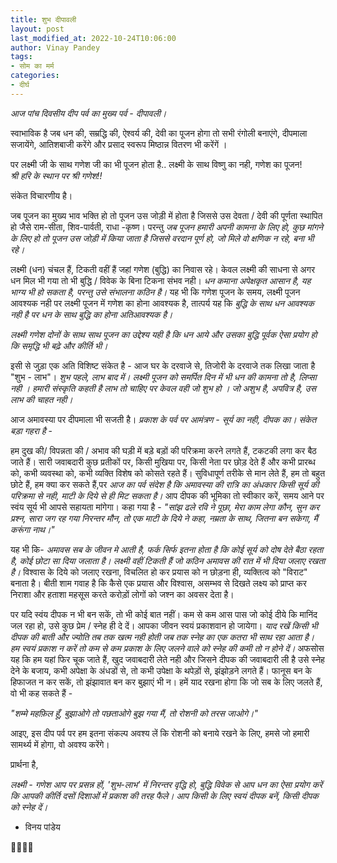 ```yaml
---
title: शुभ दीपावली
layout: post
last_modified_at: 2022-10-24T10:06:00
author: Vinay Pandey
tags:
- सोम का मर्म
categories:
- दीर्घ
---
```

*आज पांच दिवसीय दीप पर्व का मुख्य पर्व - दीपावली।*

स्वाभाविक है जब धन की, सम्रद्धि की, ऐश्वर्य की, देवी का पूजन होगा तो सभी रंगोली बनाएंगे, दीपमाला सजायेंगे, आतिशबाजी करेंगे और प्रसाद स्वरूप मिष्ठान्न वितरण भी करेंगें ।

पर लक्ष्मी जी के साथ गणेश जी का भी पूजन होता है.. लक्ष्मी के साथ विष्णु का नही, गणेश का पूजन!  
*श्री हरि के स्थान पर श्री गणेश!!*

संकेत विचारणीय है। 

जब पूजन का मुख्य भाव भक्ति हो तो पूजन उस जोड़ी में होता है जिससे उस देवता / देवी की पूर्णता स्थापित हो  जैसे राम-सीता, शिव-पार्वती, राधा -कृष्ण। परन्तु *जब पूजन हमारी अपनी कामना के लिए हो, कुछ मांगने के लिए हो तो पूजन उस जोड़ी में किया जाता है जिससे वरदान पूर्ण हो, जो मिले वो क्षणिक न रहे, बना भी रहे।*

लक्ष्मी (धन) चंचल हैं, टिकती वहीं हैं जहां गणेश (बुद्धि) का निवास रहे। केवल लक्ष्मी की साधना से अगर धन मिल भी गया तो भी बुद्धि / विवेक के बिना टिकना संभव नही। *धन कमाना अपेक्षकृत आसान है, यह भाग्य भी हो सकता है, परन्तु उसे संभालना कठिन है।*  यह भी कि गणेश पूजन के समय, लक्ष्मी पूजन आवश्यक नही पर लक्ष्मी पूजन में गणेश का होना आवश्यक है, तात्पर्य यह कि *बुद्धि के साथ धन आवश्यक नही है पर धन के साथ बुद्धि का होना अतिआवश्यक है।* 

*लक्ष्मी गणेश दोनों के साथ साथ पूजन का उद्देश्य यही है कि धन आये और उसका बुद्धि पूर्वक ऐसा प्रयोग हो कि समृद्धि भी बढ़े और कीर्ति भी।*

इसी से जुड़ा एक अति विशिष्ट संकेत है - 
आज घर के दरवाजे से, तिजोरी के दरवाजे तक लिखा जाता है "शुभ - लाभ"। *शुभ पहले, लाभ बाद में। लक्ष्मी पूजन को समर्पित दिन में भी धन की कामना तो है, लिप्सा नही । हमारी संस्कृति कहती है लाभ तो चाहिए पर केवल वही जो शुभ हो । जो अशुभ है, अपवित्र है, उस लाभ की चाहत नही।*

आज अमावस्या पर दीपमाला भी सजती है। *प्रकाश के पर्व पर आमंत्रण - सूर्य का नही, दीपक का। संकेत बड़ा गहरा है* - 

हम दुख की/ विपन्नता की / अभाव की घड़ी में बड़े बड़ों की परिक्रमा करने लगते हैं, टकटकी लगा कर बैठ जाते हैं। सारी जवाबदारी कुछ प्रतीकों पर, किसी मुखिया पर, किसी नेता पर छोड़ देते हैं और कभी प्रारब्ध को, कभी व्यवस्था को, कभी व्यक्ति विशेष को कोसते रहते हैं। सुविधापूर्ण तरीके से मान लेते हैं, हम तो बहुत छोटे हैं, हम क्या कर सकते हैं,पर *आज का पर्व संदेश है कि अमावस्या की रात्रि का अंधकार किसी सूर्य की परिक्रमा से नही, माटी के दिये से ही मिट सकता है।* आप दीपक की भूमिका तो स्वीकार करें, समय आने पर स्वंय सूर्य भी आपसे सहायता मांगेगा। 
कहा गया है - 
_"सांझ ढले रवि ने पूछा, मेरा काम लेगा कौन,_
_सुन कर प्रश्न, सारा जग रह गया निरन्तर मौन,_
_तो एक माटी के दिये ने कहा, नम्रता के साथ,_ 
_जितना बन सकेगा, मैं करूंगा नाथ।"_

यह भी कि-
 *अमावस सब के जीवन मे आती है, फर्क सिर्फ इतना होता है कि कोई सूर्य को दोष देते बैठा रहता है, कोई छोटा सा दिया जलाता है। लक्ष्मी वहीं टिकती हैं जो कठिन अमावस की रात में भी दिया जलाए रखता है।* विश्वास के दिये को जलाए रखना, विचलित हो कर प्रयास को न छोड़ना ही, व्यक्तित्व को "विराट" बनाता है। बीती शाम गवाह है कि कैसे एक प्रयास और विश्वास, असम्भव से दिखते लक्ष्य को प्राप्त कर निराशा और हताशा महसूस करते करोड़ों लोगों को जश्न का अवसर देता है। 

पर यदि स्वंय दीपक न भी बन सकें, तो भी कोई बात नहीं। कम से कम आस पास जो कोई दीये कि मानिंद जल रहा हो, उसे कुछ प्रेम / स्नेह ही दे दें। आपका जीवन स्वयं प्रकाशवान हो जायेगा। *याद रखें किसी भी दीपक की बाती और ज्योति तब तक खत्म नही होती जब तक स्नेह का एक कतरा भी साथ रहा आता है। हम स्वयं प्रकाश न करें तो कम से कम प्रकाश के लिए जलने वाले को स्नेह की कमी तो न होने दें।* अफसोस यह कि हम यहां फिर चूक जाते हैं, खुद जवाबदारी लेते नही और जिसने दीपक की जवाबदारी ली है उसे स्नेह देने के बजाय, कभी अपेक्षा के अंधडों से, तो कभी उपेक्षा के थपेड़ों से, झंझोड़ने लगते हैं। फानूस बन के हिफाजत न कर सकें, तो झंझावात बन कर बुझाएं भी न। हमें याद रखना होगा कि जो सब के लिए जलते हैं, वो भी कह सकते हैं -

_"शम्मे महफ़िल हूँ, बुझाओगे तो पछताओगे_
_बुझ गया मैं, तो रोशनी को तरस जाओगे।"_

आइए, इस दीप पर्व पर हम इतना संकल्प अवश्य लें कि रोशनी को बनाये रखने के लिए, हमसे जो हमारी सामर्थ्य में होगा, वो अवश्य करेंगे। 

प्रार्थना है, 

*लक्ष्मी - गणेश आप पर प्रसन्न हों,* 
*'शुभ-लाभ' में निरन्तर वृद्धि हो,*
*बुद्धि विवेक से आप धन का ऐसा प्रयोग करें कि आपकी कीर्ति दसों दिशाओं में प्रकाश की तरह फैले। आप किसी के लिए स्वयं दीपक बनें, किसी दीपक को स्नेह दें।*

- विनय पांडेय

🙏🌷🌷🙏


